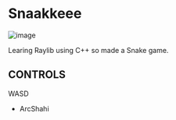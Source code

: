 # Snaakkeee

![image](https://github.com/user-attachments/assets/bc232417-7177-4ac7-837c-38493956745d)


Learing Raylib using C++ so made a Snake game.



## CONTROLS 

WASD


- ArcShahi
